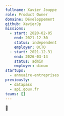 ```yaml
---
fullname: Xavier Jouppe
role: Product Owner
domaine: Développement
github: XavierJp
missions:
  - start: 2020-02-05
    end: 2021-12-30
    status: independent
    employer: OCTO
  - start: 2021-12-31
    end: 2026-03-14
    status: admin
    employer: dinum
startups:
  - annuaire-entreprises
previously:
  - datapass
  - api.gouv.fr
teams: []
---
```

🦀